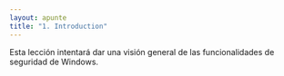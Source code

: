 ```yaml
---
layout: apunte
title: "1. Introduction"
---
```


Esta lección intentará dar una visión general de las funcionalidades de seguridad de Windows.